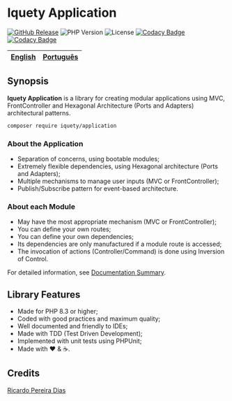 # Iquety Application

[![GitHub Release](https://img.shields.io/github/release/iquety/application.svg)](https://github.com/iquety/application/releases/latest)
![PHP Version](https://img.shields.io/badge/php-%5E8.3-blue)
![License](https://img.shields.io/badge/license-MIT-blue)
[![Codacy Badge](https://app.codacy.com/project/badge/Coverage/6383da378a75457fa11a4e403d7ddd19)](https://app.codacy.com/gh/iquety/application/dashboard?utm_source=gh&utm_medium=referral&utm_content=&utm_campaign=Badge_coverage)
[![Codacy Badge](https://app.codacy.com/project/badge/Grade/6383da378a75457fa11a4e403d7ddd19)](https://app.codacy.com/gh/iquety/application/dashboard?utm_source=gh&utm_medium=referral&utm_content=&utm_campaign=Badge_grade)

[English](readme.md) | [Português](./docs/pt-br/leiame.md)
-- | --

## Synopsis

**Iquety Application** is a library for creating modular applications using
MVC, FrontController and Hexagonal Architecture (Ports and Adapters) architectural patterns.

```bash
composer require iquety/application
```

### About the Application

- Separation of concerns, using bootable modules;
- Extremely flexible dependencies, using Hexagonal architecture (Ports and Adapters);
- Multiple mechanisms to manage user inputs (MVC or FrontController);
- Publish/Subscribe pattern for event-based architecture.

### About each Module

- May have the most appropriate mechanism (MVC or FrontController);
- You can define your own routes;
- You can define your own dependencies;
- Its dependencies are only manufactured if a module route is accessed;
- The invocation of actions (Controller/Command) is done using Inversion of Control.

For detailed information, see [Documentation Summary](docs/en/index.md).

## Library Features

- Made for PHP 8.3 or higher;
- Coded with good practices and maximum quality;
- Well documented and friendly to IDEs;
- Made with TDD (Test Driven Development);
- Implemented with unit tests using PHPUnit;
- Made with :heart: &amp; :coffee:.

## Credits

[Ricardo Pereira Dias](https://www.ricardopedias.com.br)
